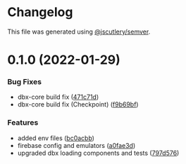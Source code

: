 # Changelog

This file was generated using [@jscutlery/semver](https://github.com/jscutlery/semver).

# 0.1.0 (2022-01-29)


### Bug Fixes

* dbx-core build fix ([471c71d](https://github.com/dereekb/dbcomponents/commit/471c71d5b8621534dfc4017737cffe66e35fe547))
* dbx-core build fix (Checkpoint) ([f9b69bf](https://github.com/dereekb/dbcomponents/commit/f9b69bf408d6a1b14a00fe3bcee6b7e1d26b9b83))


### Features

* added env files ([bc0acbb](https://github.com/dereekb/dbcomponents/commit/bc0acbb615c03ab3d9ae0d57b67d0b865c959b23))
* firebase config and emulators ([a0fae3d](https://github.com/dereekb/dbcomponents/commit/a0fae3df9f3710206aa9752c6412fe688c3c0299))
* upgraded dbx loading components and tests ([797d576](https://github.com/dereekb/dbcomponents/commit/797d576648aa76f34250303df37cee83689fc391))
